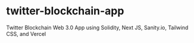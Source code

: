 # twitter-blockchain-app
Twitter Blockchain Web 3.0 App using Solidity, Next JS, Sanity.io, Tailwind CSS, and Vercel 
